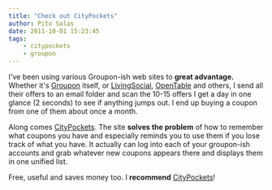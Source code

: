 ```yaml
---
title: "Check out CityPockets"
author: Pito Salas
date: 2011-10-01 15:23:45
tags:
    - citypockets
    - groupon
---
```



I've been using various Groupon-ish web sites to **great advantage.** Whether
it's [Groupon](<http://www.groupon.com>) itself, or
[LivingSocial](<http://livingsocial.com>),
[OpenTable](<http://www.opentable.com>) and others, I send all their offers to
an email folder and scan the 10-15 offers I get a day in one glance (2
seconds) to see if anything jumps out. I end up buying a coupon from one of
them about once a month.

Along comes [CityPockets](<http://www.citypockets.com/>). The site **solves
the problem** of how to remember what coupons you have and especially reminds
you to use them if you lose track of what you have. It actually can log into
each of your groupon-ish accounts and grab whatever new coupons appears there
and displays them in one unified list.

Free, useful and saves money too. I **recommend**
[CityPockets](<http://www.citypockets.com/>)!


